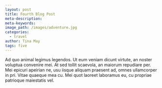 ```yaml
---
layout: post
title: Fourth Blog Post
meta-description:
meta-keywords:
image_path: /images/adventure.jpg
categories:
  - travel
author: Tina May
tags: five
---
```


Ad quo animal legimus legendos. Ut eum veniam dicunt virtute, an noster voluptua convenire mei. At sed tollit scaevola, an maiorum repudiare per. Mei epicuri apeirian ne, usu iisque aliquam praesent ad, omnes ullamcorper in pri. Vitae quaeque mea cu. Mei quot laoreet laboramus eu, cu propriae patrioque maiestatis vel.
